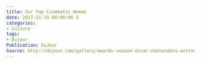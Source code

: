 ```yaml
---
title: Our Top Cinematic Women
date: 2017-11-15 00:00:00 Z
categories:
- Culture
tags:
- Dujour
Publication: DuJour
Source: http://dujour.com/gallery/awards-season-oscar-contenders-actresses/#slide-1
---
```


